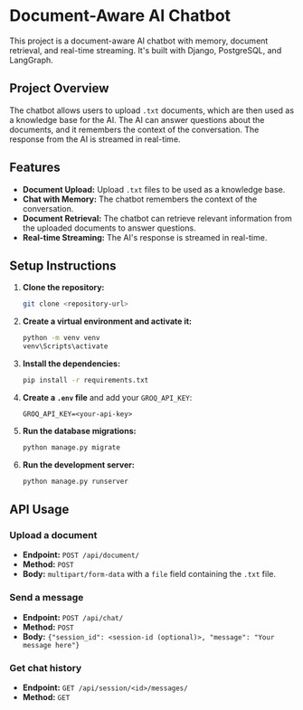 # Document-Aware AI Chatbot

This project is a document-aware AI chatbot with memory, document retrieval, and real-time streaming. It's built with Django, PostgreSQL, and LangGraph.

## Project Overview

The chatbot allows users to upload `.txt` documents, which are then used as a knowledge base for the AI. The AI can answer questions about the documents, and it remembers the context of the conversation. The response from the AI is streamed in real-time.

## Features

-   **Document Upload:** Upload `.txt` files to be used as a knowledge base.
-   **Chat with Memory:** The chatbot remembers the context of the conversation.
-   **Document Retrieval:** The chatbot can retrieve relevant information from the uploaded documents to answer questions.
-   **Real-time Streaming:** The AI's response is streamed in real-time.

## Setup Instructions

1.  **Clone the repository:**
    ```bash
    git clone <repository-url>
    ```
2.  **Create a virtual environment and activate it:**
    ```bash
    python -m venv venv
    venv\Scripts\activate
    ```
3.  **Install the dependencies:**
    ```bash
    pip install -r requirements.txt
    ```
4.  **Create a `.env` file** and add your `GROQ_API_KEY`:
    ```
    GROQ_API_KEY=<your-api-key>
    ```
5.  **Run the database migrations:**
    ```bash
    python manage.py migrate
    ```
6.  **Run the development server:**
    ```bash
    python manage.py runserver
    ```

## API Usage

### Upload a document

-   **Endpoint:** `POST /api/document/`
-   **Method:** `POST`
-   **Body:** `multipart/form-data` with a `file` field containing the `.txt` file.

### Send a message

-   **Endpoint:** `POST /api/chat/`
-   **Method:** `POST`
-   **Body:** `{"session_id": <session-id (optional)>, "message": "Your message here"}`

### Get chat history

-   **Endpoint:** `GET /api/session/<id>/messages/`
-   **Method:** `GET`